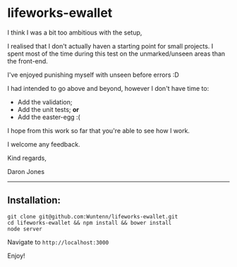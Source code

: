 # lifeworks-ewallet
I think I was a bit too ambitious with the setup,

I realised that I don't actually haven a starting point for small projects. I spent most of the time
during this test on the unmarked/unseen areas than the front-end.

I've enjoyed punishing myself with unseen before errors :D

I had intended to go above and beyond, however I don't have time to:

- Add the validation; 
- Add the unit tests; **or**
- Add the easter-egg :(

I hope from this work so far that you're able to see how I work.

I welcome any feedback.

Kind regards,

Daron Jones

---

## Installation:

```
git clone git@github.com:Wuntenn/lifeworks-ewallet.git
cd lifeworks-ewallet && npm install && bower install
node server
```
Navigate to `http://localhost:3000`

Enjoy!

